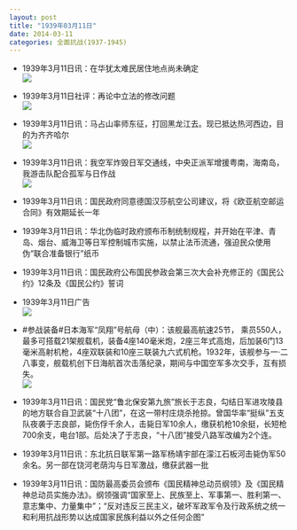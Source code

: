 ```yaml
---
layout: post
title: "1939年03月11日"
date: 2014-03-11
categories: 全面抗战(1937-1945)
---
```


<meta name="referrer" content="no-referrer" />

- 1939年3月11日讯：在华犹太难民居住地点尚未确定 <br/><img src="https://ww3.sinaimg.cn/large/aca367d8jw1eec7tyjlgzj208u05swf9.jpg" />

- 1939年3月11日社评：再论中立法的修改问题 <br/><img src="https://ww1.sinaimg.cn/large/aca367d8jw1eec633tfbqj20ms0y0dwr.jpg" />

- 1939年3月11日讯：马占山率师东征，打回黑龙江去。现已抵达热河西边，目的为齐齐哈尔 <br/><img src="https://ww2.sinaimg.cn/large/aca367d8jw1eec4ct3c89j20560bnmy6.jpg" />

- 1939年3月11日讯：我空军炸毁日军交通线，中央正派军增援粤南，海南岛，我游击队配合孤军与日作战 <br/><img src="https://ww1.sinaimg.cn/large/aca367d8jw1eec2mqvfd2j20540y3wii.jpg" />

- 1939年3月11日讯：国民政府同意德国汉莎航空公司建议，将《欧亚航空邮运合同》有效期延长一年 

- 1939年3月11日讯：华北伪临时政府颁布币制统制规程，并开始在平津、青岛、烟台、威海卫等日军控制城市实施，以禁止法币流通，强迫民众使用伪“联合准备银行”纸币 

- 1939年3月11日讯：国民政府公布国民参政会第三次大会补充修正的《国民公约》12条及《国民公约》誓词 

- 1939年3月11日广告 <br/><img src="https://ww3.sinaimg.cn/large/aca367d8jw1eebmqgabhhj20p80gqq7k.jpg" />

- #参战装备#日本海军“凤翔”号航母（中）：该舰最高航速25节， 乘员550人，最多可搭载21架舰载机，装备4座140毫米炮，2座三年式高炮，后加装6门13毫米高射机枪，4座双联装和10座三联装九六式机枪。1932年，该舰参与一·二八事变，舰载机创下日海航首次击落纪录，期间与中国空军多次交手，互有损失。 <br/><img src="https://ww4.sinaimg.cn/large/aca367d8jw1eebkz3nprlj209n0e9405.jpg" />

- 1939年3月11日讯：国民党“鲁北保安第九旅”旅长于志良，勾结日军进攻陵县的地方联合自卫武装“十八团”，在这一带村庄烧杀抢掠。曾国华率“挺纵”五支队夜袭于志良部，毙伤俘千余人，击毙日军10余人，缴获机枪10余挺，长短枪700余支，电台1部。后处决了于志良，“十八团”接受八路军改编为2个连。 

- 1939年3月11日讯：东北抗日联军第一路军杨靖宇部在濛江石板河击毙伪军50余名。另一部在饶河老荫沟与日军激战，缴获武器一批 

- 1939年3月11日讯：国防最高委员会颁布《国民精神总动员纲领》及《国民精神总动员实施办法》。纲领强调“国家至上、民族至上、军事第一、胜利第一、意志集中、力量集中”；“反对违反三民主义，破坏军政军令及行政系统之统一和利用抗战形势以达成国家民族利益以外之任何企图” 

